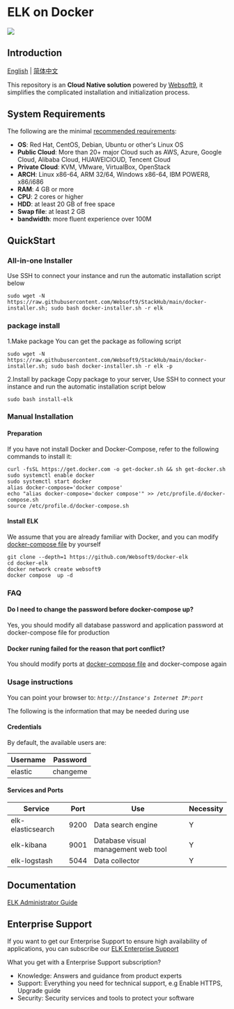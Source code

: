# ELK on Docker

![](https://libs.websoft9.com/common/websott9-cloud-installer.png) 

## Introduction

[English](/README.md) | [简体中文](/README-zh.md)  

This repository is an **Cloud Native solution** powered by [Websoft9](https://www.websoft9.com), it simplifies the complicated installation and initialization process.  

## System Requirements

The following are the minimal [recommended requirements](https://github.com/deviantony/docker-elk#requirements):

* **OS**: Red Hat, CentOS, Debian, Ubuntu or other's Linux OS
* **Public Cloud**: More than 20+ major Cloud such as AWS, Azure, Google Cloud, Alibaba Cloud, HUAWEIClOUD, Tencent Cloud
* **Private Cloud**: KVM, VMware, VirtualBox, OpenStack
* **ARCH**:  Linux x86-64, ARM 32/64, Windows x86-64, IBM POWER8, x86/i686
* **RAM**: 4 GB or more
* **CPU**: 2 cores or higher
* **HDD**: at least 20 GB of free space
* **Swap file**: at least 2 GB
* **bandwidth**: more fluent experience over 100M  

## QuickStart

### All-in-one Installer

Use SSH to connect your instance and run the automatic installation script below

```
sudo wget -N https://raw.githubusercontent.com/Websoft9/StackHub/main/docker-installer.sh; sudo bash docker-installer.sh -r elk
```
### package install

1.Make package
You can get the  package as following script
```
sudo wget -N https://raw.githubusercontent.com/Websoft9/StackHub/main/docker-installer.sh; sudo bash docker-installer.sh -r elk -p
```

2.Install by package
Copy package to your server, Use SSH to connect your instance and run the automatic installation script below
```
sudo bash install-elk
```

### Manual Installation

#### Preparation

If you have not install Docker and Docker-Compose, refer to the following commands to install it:

```
curl -fsSL https://get.docker.com -o get-docker.sh && sh get-docker.sh
sudo systemctl enable docker
sudo systemctl start docker
alias docker-compose='docker compose'
echo "alias docker-compose='docker compose'" >> /etc/profile.d/docker-compose.sh
source /etc/profile.d/docker-compose.sh
```

#### Install ELK

We assume that you are already familiar with Docker, and you can modify [docker-compose file](docker-compose.yml) by yourself

```
git clone --depth=1 https://github.com/Websoft9/docker-elk
cd docker-elk
docker network create websoft9 
docker compose  up -d
```

### FAQ

#### Do I need to change the password before docker-compose up?
Yes, you should modify all database password and application password at docker-compose file for production

#### Docker runing failed for the reason that port conflict?
You should modify ports at [docker-compose file](docker-compose-production.yml) and docker-compose again

### Usage instructions

You can point your browser to: *`http://Instance's Internet IP:port`*  

The following is the information that may be needed during use

#### Credentials

By default, the available users are:

| Username    | Password |
| ------- | -------- |
|  elastic | changeme  |

#### Services and Ports

| Service | Port | Use |  Necessity |
| --- | --- | --- | --- |
| elk-elasticsearch | 9200 | Data search engine | Y |
| elk-kibana | 9001 | Database visual management web tool | Y |
| elk-logstash | 5044 | Data collector | Y |
## Documentation

[ELK Administrator Guide](https://support.websoft9.com/docs/elk)

## Enterprise Support

If you want to get our Enterprise Support to ensure high availability of applications, you can subscribe our [ELK Enterprise Support](https://apps.websoft9.com/elk) 

What you get with a Enterprise Support subscription?

* Knowledge: Answers and guidance from product experts
* Support: Everything you need for technical support, e.g Enable HTTPS, Upgrade guide
* Security: Security services and tools to protect your software
